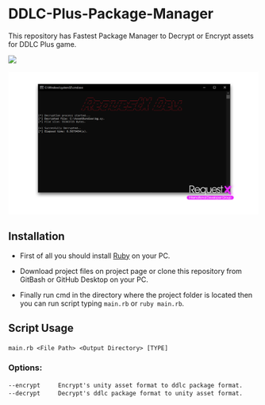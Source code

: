 # DDLC-Plus-Package-Manager
This repository has Fastest Package Manager to Decrypt or Encrypt assets for DDLC Plus game.

![](https://img.shields.io/badge/language-ruby-bc0000?style=plastic)

![Image of RequestX International Developer Group on Discord](https://github.com/kruz1337/DDLC-Plus-Package-Manager/raw/main/thumbnail.png)

## Installation
* First of all you should install [Ruby](https://rubyinstaller.org/downloads/) on your PC.

* Download project files on project page or clone this repository from GitBash or GitHub Desktop on your PC.

* Finally run cmd in the directory where the project folder is located then you can run script typing ```main.rb``` or ```ruby main.rb```.

## Script Usage
```main.rb <File Path> <Output Directory> [TYPE]```

### Options:
```
--encrypt     Encrypt's unity asset format to ddlc package format.
--decrypt     Decrypt's ddlc package format to unity asset format.  
```
